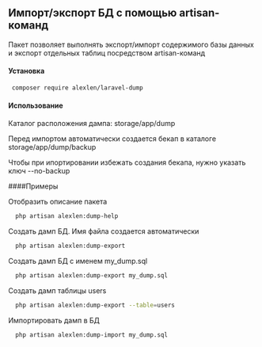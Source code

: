 ## Импорт/экспорт БД с помощью artisan-команд
Пакет позволяет выполнять экспорт/импорт содержимого базы данных и экспорт
отдельных таблиц посредством artisan-команд
#### Установка

```sh
 composer require alexlen/laravel-dump
```

#### Использование
Каталог расположения дампа: storage/app/dump

Перед импортом автоматически создается бекап в каталоге storage/app/dump/backup

Чтобы при ипортировании избежать создания бекапа, нужно указать ключ --no-backup

####Примеры

Отобразить описание пакета
```sh
  php artisan alexlen:dump-help
```
Создать дамп БД. Имя файла создается автоматически
```sh
  php artisan alexlen:dump-export
```
Создать дамп БД с именем my_dump.sql
```sh
  php artisan alexlen:dump-export my_dump.sql
```
 Создать дамп таблицы users
```sh
  php artisan alexlen:dump-export --table=users
```
Импортировать дамп в БД
```sh
  php artisan alexlen:dump-import my_dump.sql
```
